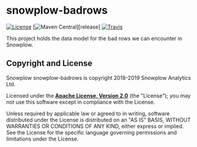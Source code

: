 # snowplow-badrows

[![License][license-image]][license]
[![Maven Central][release-image]][release]
[![Travis][travis-image]][travis]

This project holds the data model for the bad rows we can encounter in Snowplow.

## Copyright and License

Snowplow snowplow-badrows is copyright 2018-2019 Snowplow Analytics Ltd.

Licensed under the **[Apache License, Version 2.0][license]** (the "License");
you may not use this software except in compliance with the License.

Unless required by applicable law or agreed to in writing, software
distributed under the License is distributed on an "AS IS" BASIS,
WITHOUT WARRANTIES OR CONDITIONS OF ANY KIND, either express or implied.
See the License for the specific language governing permissions and
limitations under the License.


[travis]: https://travis-ci.org/snowplow-incubator/snowplow-badrows
[travis-image]: https://travis-ci.org/snowplow-incubator/snowplow-badrows.png?branch=master

[license-image]: http://img.shields.io/badge/license-Apache--2-blue.svg?style=flat
[license]: http://www.apache.org/licenses/LICENSE-2.0

[release-image]: https://img.shields.io/maven-central/v/com.snowplowanalytics/snowplow-badrows_2.12.svg
[releases]: https://maven-badges.herokuapp.com/maven-central/com.snowplowanalytics/snowplow-badrows_2.12
